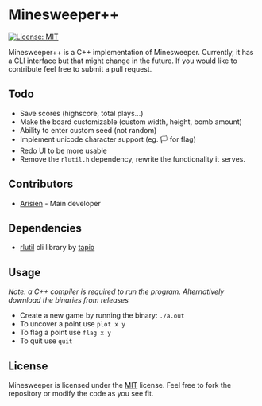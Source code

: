 # Minesweeper++

[![License: MIT](https://img.shields.io/badge/License-MIT-yellow.svg)](https://opensource.org/licenses/MIT)

Minesweeper++ is a C++ implementation of Minesweeper. Currently, it has a CLI interface but that might change in the future. If you would like to contribute feel free to submit a pull request.

## Todo

* Save scores (highscore, total plays...)
* Make the board customizable (custom width, height, bomb amount)
* Ability to enter custom seed (not random)
* Implement unicode character support (eg. 🏳 for flag)
* Redo UI to be more usable
* Remove the `rlutil.h` dependency, rewrite the functionality it serves.

## Contributors

* [Arisien](https://github.com/Arisien) - Main developer

## Dependencies

* [rlutil](http://tapiov.net/rlutil/docs/HTML/files/rlutil-h.html) cli library by [tapio](https://github.com/tapio)

## Usage

*Note: a C++ compiler is required to run the program. Alternatively download the binaries from releases*

* Create a new game by running the binary: `./a.out`
* To uncover a point use `plot x y`
* To flag a point use `flag x y`
* To quit use `quit`

## License
Minesweeper is licensed under the [MIT](LICENSE) license. Feel free to fork the repository or modify the code as you see fit.
